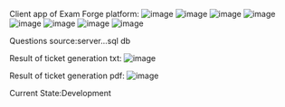 Client app of Exam Forge platform:
![image](https://github.com/Danielken11/ExamForge/assets/105623990/dd403f79-6829-4d79-920f-841e44314776)
![image](https://github.com/Danielken11/ExamForge/assets/105623990/e473a907-1f64-42ea-9bb8-cd4feb70f2d3)
![image](https://github.com/Danielken11/ExamForge/assets/105623990/c442d82e-c623-46f9-85f6-26382bfbbfbb)
![image](https://github.com/Danielken11/ExamForge/assets/105623990/d7468764-fcb5-4831-b552-042e0956dbc1)
![image](https://github.com/Danielken11/ExamForge/assets/105623990/92a91234-d862-447a-8de6-c9cad77bc8a9)
![image](https://github.com/Danielken11/ExamForge/assets/105623990/016def17-9249-4cc3-bc2a-f04d386abccf)
![image](https://github.com/Danielken11/ExamForge/assets/105623990/14a4ed86-adbe-4c43-9f51-a9f1d2ee4b18)
![image](https://github.com/Danielken11/ExamForge/assets/105623990/9f70116f-552f-4fd8-9967-eb15db9b4f1b)

Questions source:server...sql db

Result of ticket generation txt:
![image](https://github.com/Danielken11/ExamForge/assets/105623990/311a69bf-cfae-4a29-b8ed-cafe2ab81c93)

Result of ticket generation pdf:
![image](https://github.com/Danielken11/ExamForge/assets/105623990/6c37671c-0ea8-439b-83e0-9f4b587ed2c6)

Current State:Development
